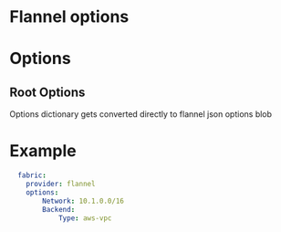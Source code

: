 # Flannel options

# Options
## Root Options

Options dictionary gets converted directly to flannel json options blob

# Example
```yaml
  fabric:
    provider: flannel
    options:
    	Network: 10.1.0.0/16
		Backend:
			Type: aws-vpc
```


